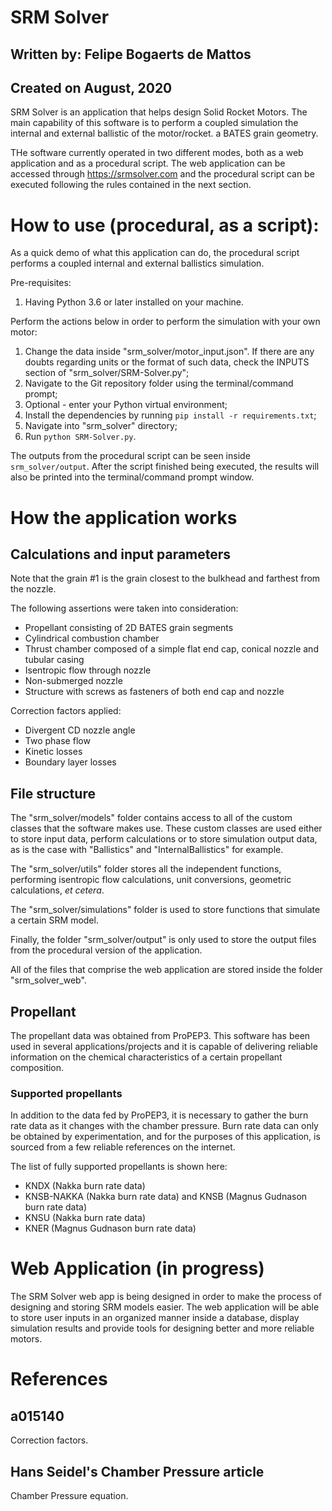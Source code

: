# SRM Solver
## Written by: Felipe Bogaerts de Mattos
## Created on August, 2020

SRM Solver is an application that helps design Solid Rocket Motors. The main capability of this software is to perform a coupled simulation the internal and external ballistic of the motor/rocket. a BATES grain geometry.

THe software currently operated in two different modes, both as a web application and as a procedural script. The web application can be accessed through https://srmsolver.com and the procedural script can be executed following the rules contained in the next section.

# How to use (procedural, as a script):

As a quick demo of what this application can do, the procedural script performs a coupled internal and external ballistics simulation.

Pre-requisites: 

1. Having Python 3.6 or later installed on your machine.

Perform the actions below in order to perform the simulation with your own motor:

1. Change the data inside "srm_solver/motor_input.json". If there are any doubts regarding units or the format of such data, check the INPUTS section of "srm_solver/SRM-Solver.py";
1. Navigate to the Git repository folder using the terminal/command prompt;
1. Optional - enter your Python virtual environment;
1. Install the dependencies by running `pip install -r requirements.txt`;
1. Navigate into "srm_solver" directory;
1. Run `python SRM-Solver.py`.

The outputs from the procedural script can be seen inside `srm_solver/output`. After the script finished being executed, the results will also be printed into the terminal/command prompt window.

# How the application works

## Calculations and input parameters

Note that the grain #1 is the grain closest to the bulkhead and farthest from the nozzle.

The following assertions were taken into consideration:

- Propellant consisting of 2D BATES grain segments
- Cylindrical combustion chamber
- Thrust chamber composed of a simple flat end cap, conical nozzle and tubular casing
- Isentropic flow through nozzle
- Non-submerged nozzle
- Structure with screws as fasteners of both end cap and nozzle

Correction factors applied:

- Divergent CD nozzle angle
- Two phase flow
- Kinetic losses
- Boundary layer losses

## File structure

The "srm_solver/models" folder contains access to all of the custom classes that the software makes use. These custom classes are used either to store input data, perform calculations or to store simulation output data, as is the case with "Ballistics" and "InternalBallistics" for example.

The "srm_solver/utils" folder stores all the independent functions, performing isentropic flow calculations, unit conversions, geometric calculations, *et cetera*.

The "srm_solver/simulations" folder is used to store functions that simulate a certain SRM model.

Finally, the folder "srm_solver/output" is only used to store the output files from the procedural version of the application. 

All of the files that comprise the web application are stored inside the folder "srm_solver_web". 

## Propellant

The propellant data was obtained from ProPEP3. This software has been used in several applications/projects and it is capable of delivering reliable information on the chemical characteristics of a certain propellant composition.

### Supported propellants

In addition to the data fed by ProPEP3, it is necessary to gather the burn rate data as it changes with the chamber pressure. Burn rate data can only be obtained by experimentation, and for the purposes of this application, is sourced from a few reliable references on the internet.

The list of fully supported propellants is shown here:

- KNDX (Nakka burn rate data)
- KNSB-NAKKA (Nakka burn rate data) and KNSB (Magnus Gudnason burn rate data)
- KNSU (Nakka burn rate data)
- KNER (Magnus Gudnason burn rate data)

# Web Application (in progress)

The SRM Solver web app is being designed in order to make the process of designing and storing SRM models easier. The web application will be able to store user inputs in an organized manner inside a database, display simulation results and provide tools for designing better and more reliable motors. 

# References

## a015140

Correction factors.

## Hans Seidel's Chamber Pressure article

Chamber Pressure equation.
